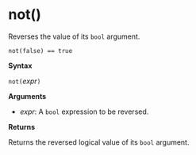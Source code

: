 # not()

Reverses the value of its `bool` argument.

```
not(false) == true
```

**Syntax**

`not(`*expr*`)`

**Arguments**

* *expr*: A `bool` expression to be reversed.

**Returns**

Returns the reversed logical value of its `bool` argument.
